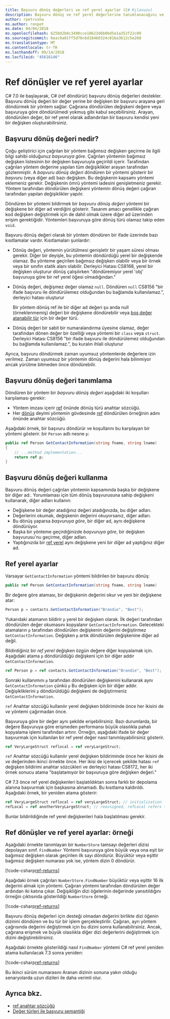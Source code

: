 ```yaml
---
title: Başvuru dönüş değerleri ve ref yerel ayarlar (C# Kılavuzu)
description: Başvuru dönüş ve ref yerel değerlerine tanımlanacağını ve kullanılacağını öğrenin
author: rpetrusha
ms.author: ronpet
ms.date: 04/04/2018
ms.openlocfilehash: 6250d2b0c3490cce18623d6b06d5e1a352f22c09
ms.sourcegitcommit: 6eac9a01ff5d70c6d18460324c016a3612c5e268
ms.translationtype: MT
ms.contentlocale: tr-TR
ms.lasthandoff: 09/14/2018
ms.locfileid: "45616146"
---
```

# <a name="ref-returns-and-ref-locals"></a>Ref dönüşler ve ref yerel ayarlar

C# 7.0 ile başlayarak, C# (ref döndürür) başvuru dönüş değerleri destekler. Başvuru dönüş değeri bir değer yerine bir değişken bir başvuru arayana geri döndürmek bir yöntem sağlar. Çağırana döndürülen değişkeni değere veya başvuruya göre döndürülmedi yokmuş gibi kabul seçebilirsiniz. Arayan, döndürülen değer, bir ref yerel olarak adlandırılan bir başvuru kendisi yeni bir değişken oluşturabilirsiniz.

## <a name="what-is-a-reference-return-value"></a>Başvuru dönüş değeri nedir?

Çoğu geliştirici için çağrılan bir yöntem bağımsız değişken geçirme ile ilgili bilgi sahibi olduğunuz *başvuruya göre*. Çağrılan yöntemin bağımsız değişken listesinin bir değişken başvuruyla geçirildi içerir. Tarafından çağrılan yöntem değerine yapılan tüm değişiklikler arayan tarafından gözlenmiştir. A *başvuru dönüş değeri* döndüren bir yöntemi gösterir bir *başvuru* (veya diğer ad) bazı değişken. Bu değişkenin kapsamı yöntemi eklemeniz gerekir. Değişkenin ömrü yöntemi iadesini genişletmeniz gerekir. Yöntem tarafından döndürülen değişkeni yöntemin dönüş değeri çağıran tarafından yapılan değişiklikler yapılır.

Döndüren bir yöntemi bildirmek bir *başvuru dönüş değeri* yöntemi bir değişkene bir diğer ad verdiğini gösterir. Tasarım amacı genellikle çağıran kod değişken değiştirmek için de dahil olmak üzere diğer ad üzerinden erişim gerektiğidir. Yöntemleri başvuruya göre dönüş türü olamaz takip eden `void`.

Başvuru dönüş değeri olarak bir yöntem döndüren bir ifade üzerinde bazı kısıtlamalar vardır. Kısıtlamaları şunlardır:

- Dönüş değeri, yöntemin yürütülmesi genişletir bir yaşam süresi olması gerekir. Diğer bir deyişle, bu yöntemin döndürdüğü yerel bir değişkende olamaz. Bu yönteme geçirilen bağımsız değişken olabilir veya bir örnek veya bir sınıfın statik alanı olabilir. Derleyici Hatası CS8168, yerel bir değişken oluşturur dönüş çalışılırken "döndüremiyor yerel 'obj' başvuruya göre bir ref yerel öğesi olmadığından."

- Dönüş değeri, değişmez değer olamaz `null`. Döndüren `null` CS8156 "bir ifade başvuru ile döndürülemez olduğundan bu bağlamda kullanılamaz.", derleyici hatası oluşturur

   Bir yöntem dönüş ref ile bir diğer ad değeri şu anda null (örneklenmemiş) değeri bir değişkene döndürebilir veya [boş değer atanabilir tür](../nullable-types/index.md) için bir değer türü.
 
- Dönüş değeri bir sabit bir numaralandırma üyesine olamaz, değer tarafından dönen değer bir özelliği veya yöntemi bir `class` veya `struct`. Derleyici Hatası CS8156 "bir ifade başvuru ile döndürülemez olduğundan bu bağlamda kullanılamaz.", bu kuralın ihlali oluşturur

Ayrıca, başvuru döndürmek zaman uyumsuz yöntemlerde değerlere izin verilmez. Zaman uyumsuz bir yöntemin dönüş değerini hala bilinmiyor ancak yürütme bitmeden önce döndürebilir.
 
## <a name="defining-a-ref-return-value"></a>Başvuru dönüş değeri tanımlama

Döndüren bir yöntem bir *başvuru dönüş değeri* aşağıdaki iki koşulları karşılaması gerekir:

- Yöntem imzası içerir [ref](../../language-reference/keywords/ref.md) önünde dönüş türü anahtar sözcüğü.
- Her [dönüş](../../language-reference/keywords/return.md) deyimi yöntemin gövdesinde [ref](../../language-reference/keywords/ref.md) döndürülen örneğinin adını önünde anahtar sözcüğü.

Aşağıdaki örnek, bir başvuru döndürür ve koşullarını bu karşılayan bir yöntemi gösterir. bir `Person` adlı nesne `p`:

```csharp
public ref Person GetContactInformation(string fname, string lname)
{
    // ...method implementation...
    return ref p;
}
```

## <a name="consuming-a-ref-return-value"></a>Başvuru dönüş değeri kullanma

Başvuru dönüş değeri çağrılan yöntemin kapsamında başka bir değişkene bir diğer ad:. Yorumlaması için tüm dönüş başvurusuna sahip değişkeni kullanarak, diğer adları kullanın:

- Değişkene bir değer atadığınız değeri atadığınızda, bu diğer adları.
- Değerlerini okumak, değişkenin değerini okuyorsanız, diğer adları.
- Bu dönüş yaparsa *başvuruya göre*, bir diğer ad, aynı değişkene döndürüyor.
- Başka bir yönteme geçirdiğinizde *başvuruya göre*, bir değişken başvurusu'nu geçirme, diğer adları.
- Yaptığınızda bir [ref yerel](#ref-locals) aynı değişkene yeni bir diğer ad yaptığınız diğer ad.


## <a name="ref-locals"></a>Ref yerel ayarlar

Varsayar `GetContactInformation` yöntemi bildirilen bir başvuru dönüş:

```csharp
public ref Person GetContactInformation(string fname, string lname)
```

Bir değere göre ataması, bir değişkenin değerini okur ve yeni bir değişkene atar:

```csharp
Person p = contacts.GetContactInformation("Brandie", "Best");
```

Yukarıdaki atamanın bildirir `p` yerel bir değişken olarak. İlk değeri tarafından döndürülen değer okumasını kopyalanır `GetContactInformation`. Gelecekteki atamaların `p` tarafından döndürülen değişkenin değerini değiştirmez `GetContactInformation`. Değişken `p` artık döndürülen değişkenine diğer ad değil.

Bildirdiğiniz bir *ref yerel* değişken özgün değere diğer kopyalamak için. Aşağıdaki atama `p` döndürüldüğü değişkeni için bir diğer addır `GetContactInformation`.

```csharp
ref Person p = ref contacts.GetContactInformation("Brandie", "Best");
```

Sonraki kullanımını `p` tarafından döndürülen değişkenini kullanarak aynı `GetContactInformation` çünkü `p` Bu değişken için bir diğer addır. Değişikliklerini `p` döndürüldüğü değişkeni de değiştirmeniz `GetContactInformation`.

`ref` Anahtar sözcüğü kullanılır yerel değişken bildiriminde önce her ikisini de *ve* yöntemi çağırmadan önce. 

Başvuruya göre bir değer aynı şekilde erişebilirsiniz. Bazı durumlarda, bir değere Başvuruya göre erişmeden performansı büyük olasılıkla pahalı kopyalama işlemi tarafından artırır. Örneğin, aşağıdaki ifade bir değer başvurmak için kullanılan bir ref yerel değer nasıl tanımlayabilirsiniz gösterir.

```csharp
ref VeryLargeStruct reflocal = ref veryLargeStruct;
```

`ref` Anahtar sözcüğü kullanılır yerel değişken bildiriminde önce her ikisini de *ve* değerinden ikinci örnekte önce. Her ikisi de içerecek şekilde hatası `ref` değişken bildirimi anahtar sözcükleri ve derleyici hatası CS8172, her iki örnek sonucu atama "başlatamıyor bir başvuruya göre değişken değeri." 

C# 7.3 önce ref yerel değişkenleri başlatıldıktan sonra farklı bir depolama alanına başvurmak için başkasına alınamadı. Bu kısıtlama kaldırıldı. Aşağıdaki örnek, bir yeniden atama gösterir:

```csharp
ref VeryLargeStruct reflocal = ref veryLargeStruct; // initialization
refLocal = ref anotherVeryLargeStruct; // reassigned, refLocal refers to different storage.
```

 Bunlar bildirildiğinde ref yerel değişkenleri hala başlatılması gerekir.

## <a name="ref-returns-and-ref-locals-an-example"></a>Ref dönüşler ve ref yerel ayarlar: örneği

Aşağıdaki örnekte tanımlayan bir `NumberStore` tamsayı değerleri dizisi depolayan sınıf. `FindNumber` Yöntemi başvuruya göre büyük veya ona eşit bir bağımsız değişken olarak geçirilen ilk sayı döndürür. Büyüktür veya eşittir bağımsız değişken numarası yok ise, yöntem dizin 0 döndürür. 

[!code-csharp[ref-returns](../../../../samples/snippets/csharp/programming-guide/ref-returns/NumberStore.cs#1)]

Aşağıdaki örnek çağrıları `NumberStore.FindNumber` büyüktür veya eşittir 16 ilk değerini almak için yöntemi. Çağıran yöntemi tarafından döndürülen değer ardından iki katına çıkar. Değişikliğin dizi öğelerinin değerinde yansıtıldığını örneğin çıktısında gösterildiği `NumberStore` örneği.

[!code-csharp[ref-returns](../../../../samples/snippets/csharp/programming-guide/ref-returns/NumberStore.cs#2)]

Başvuru dönüş değerleri için desteği olmadan değerini birlikte dizi öğenin dizinini döndüren ve bu tür bir işlem gerçekleştirilir. Çağıran, ayrı yöntem çağrısında değerini değiştirmek için bu dizini sonra kullanabilirsiniz. Ancak, çağırana erişmek ve büyük olasılıkla diğer dizi değerlerini değiştirmek için dizini değiştirebilirsiniz.  

Aşağıdaki örnekte gösterildiği nasıl `FindNumber` yöntemi C# ref yerel yeniden atama kullanılacak 7.3 sonra yeniden:

[!code-csharp[ref-returns](../../../../samples/snippets/csharp/programming-guide/ref-returns/NumberStoreUpdated.cs#1)]

Bu ikinci sürüm numarasını Aranan dizinin sonuna yakın olduğu senaryolarda uzun dizileri ile daha verimli olur.

## <a name="see-also"></a>Ayrıca bkz.

- [ref anahtar sözcüğü](../../language-reference/keywords/ref.md)  
- [Değer türleri ile başvuru semantiği](../../../csharp/reference-semantics-with-value-types.md)
